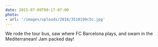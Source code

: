 ```yaml
---
date: 2015-07-09T09:17-07:00
photo:
- url: '/images/uploads/2018/3510199c5c.jpg'
---
```

We rode the tour bus, saw where FC Barcelona plays, and swam in the Mediterranean! Jam packed day!
